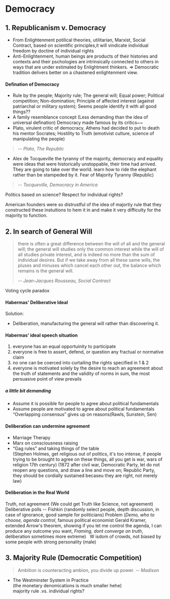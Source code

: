 # Democracy
## 1. Republicanism v. Democracy
- From Enlightenment potilical theories, utilitarian, Marxist, Social Contract, based on scientific principles,it will vindicate individual freedom by doctine of individual rights
- Anti-Enlightenment, human beings are products of their histories and contexts and their pschologies are intrinsically connected to others in ways that are under estimated by Enlightment thinkers.
=> Democratic tradition delivers better on a chastened enlightenment view.

#### Defination of Democracy
- Rule by the people; Majority rule; The general will; Equal power; Political competition; Non-domination; Principle of affected interest (against patriarchal or military system); Seems people identify it with all good things??
- A family resemblance concept (Less demanding than the idea of universal defination)
Democracy made famous by its critics~~
- Plato,
virulent critic of democracy, Athens had decided to put to death his mentor Socrates;
Hostility to Truth (emotivist culture, science of manipulating the people)
> *-- Plato, The Republic*

- Alex de Tocqueville
the tyranny of the majority, democracy and equality were ideas that were historically unstoppable, their time had arrived. They are going to take over the world.
learn how to ride the elephant rather than be stampeded by it.
Fear of Majority Tyranny (Republic)
> *-- Tocqueville, Democracy in America*

Politics based on science?
Respect for individual rights?

American founders were so distrustful of the idea of majortiy rule that they constructed these instuitions to hem it in and make it very difficulty for the majority to function.  

## 2. In search of General Will

> there is often a great difference between the will of all and the general will; the general will studies only the common interest while the will of all studies private interest, and is indeed no more than the sum of individual desires. But if we take away from all these same wills, the pluses and minuses which cancel each other out, the balance which remains is the general will. 
>
> *-- Jean-Jacques Rousseau, Social Contract*

Voting cycle paradox

#### Habermas' Deliberative Ideal

Solution:
- Deliberation, manufacturing the general will rather than discovering it.

#### Habermas' ideal speech situation
1. everyone has an equal opportuinity to participate
2. everyone is free to assert, defend, or question any fractual or normative claim
3. no one can be coerced into curtailing the rights specified in 1 & 2
4. everyone is motivated solely by the desire to reach an agreement about the truth of statements and the validity of norms
in sum, the most persuasive point of view prevails
##### a little bit demanding
- Assume it is possible for people to agree about political fundamentals
- Assume people are motivated to agree about political fundamentals
“Overlapping consensus” gives up on reasons(Rawls, Sunstein, Sen)

#### Deliberation can undermine agreement
- Marriage Therapy
- Marx on consciousness raising
- “Gag rules” and taking things of the table   
(Stephen Holmes, get religious out of politics, it's too intense, if people trying to be brought to agree on these things, all you get is war, wars of religion 17th century)
(1872 after civil war, Democratic Party, let do not reopen any questions, and draw a line and move on; Republic Party, they should be cordially sustained becaseu they are right, not merely law)

#### Deliberation in the Real World
Truth, not agreement  (We could get Truth like Science, not agreement)
Deliberative polls -- Fishkin (randomly select people, depth discussion, in case of ignorance, good sample for politicians)
Problem (*Demo, who to choose, agenda control*, famous political economist Gerald Kramer, extended Arrow's theorem, showing if you let me control the agenda, I can produce any outcome you want, *Framing, dont converge on truth*, deliberation sometimes more extreme)  
W isdom of crowds, not biased by some people with strong personality (male)

## 3. Majority Rule (Democratic Competition)
> Ambition is counteracting ambion, you divide up power. *-- Madison*
* The Westminster System in Practice  
(the monetary denomications is much smaller hehe)  
majority rule .vs. individual rights?










